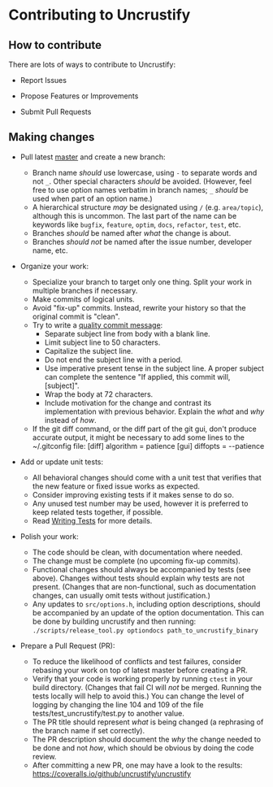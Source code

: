 # Contributing to Uncrustify

## How to contribute

There are lots of ways to contribute to Uncrustify:

- Report Issues

- Propose Features or Improvements

- Submit Pull Requests

## Making changes

* Pull latest [master][master] and create a new branch:
    - Branch name _should_ use lowercase, using `-` to separate words
      and not `_`. Other special characters _should_ be avoided.
      (However, feel free to use option names verbatim in branch names;
      `_` _should_ be used when part of an option name.)
    - A hierarchical structure _may_ be designated using `/`
      (e.g. `area/topic`), although this is uncommon.
      The last part of the name can be keywords like `bugfix`, `feature`,
      `optim`, `docs`, `refactor`, `test`, etc.
    - Branches _should_ be named after _what_ the change is about.
    - Branches _should not_ be named after the issue number,
      developer name, etc.

* Organize your work:
    - Specialize your branch to target only one thing.
      Split your work in multiple branches if necessary.
    - Make commits of logical units.
    - Avoid "fix-up" commits.
      Instead, rewrite your history so that the original commit is "clean".
    - Try to write a [quality commit message][commits]:
        + Separate subject line from body with a blank line.
        + Limit subject line to 50 characters.
        + Capitalize the subject line.
        + Do not end the subject line with a period.
        + Use imperative present tense in the subject line.
          A proper subject can complete the sentence
          "If applied, this commit will, [subject]".
        + Wrap the body at 72 characters.
        + Include motivation for the change
          and contrast its implementation with previous behavior.
          Explain the _what_ and _why_ instead of _how_.
    - If the git diff command, or the diff part of the git gui,
      don't produce accurate output, it might be necessary to add
      some lines to the ~/.gitconfig file:
         [diff]
                 algorithm = patience
         [gui]
                 diffopts = --patience


* Add or update unit tests:
    - All behavioral changes should come with a unit test that verifies
      that the new feature or fixed issue works as expected.
    - Consider improving existing tests if it makes sense to do so.
    - Any unused test number may be used,
      however it is preferred to keep related tests together, if possible.
    - Read [Writing Tests][tests] for more details.

* Polish your work:
    - The code should be clean, with documentation where needed.
    - The change must be complete (no upcoming fix-up commits).
    - Functional changes should always be accompanied by tests (see above).
      Changes without tests should explain why tests are not present.
      (Changes that are non-functional, such as documentation changes,
      can usually omit tests without justification.)
    - Any updates to `src/options.h`, including option descriptions, should be
      accompanied by an update of the option documentation. This can be done by
      building uncrustify and then running:
      `./scripts/release_tool.py optiondocs path_to_uncrustify_binary`

* Prepare a Pull Request (PR):
    - To reduce the likelihood of conflicts and test failures,
      consider rebasing your work on top of latest master before creating a PR.
    - Verify that your code is working properly
      by running `ctest` in your build directory.
      (Changes that fail CI will _not_ be merged.
      Running the tests locally will help to avoid this.)
      You can change the level of logging by changing the line 104 and 109
      of the file tests/test_uncrustify/test.py to another value.
    - The PR title should represent _what_ is being changed
      (a rephrasing of the branch name if set correctly).
    - The PR description should document the _why_ the change needed to be done
      and not _how_, which should be obvious by doing the code review.
    - After committing a new PR, one may have a look to the results:
        https://coveralls.io/github/uncrustify/uncrustify


[master]: https://github.com/uncrustify/uncrustify/tree/master
[commits]: https://chris.beams.io/posts/git-commit/
[tests]: https://github.com/uncrustify/uncrustify/wiki/Writing-Tests
